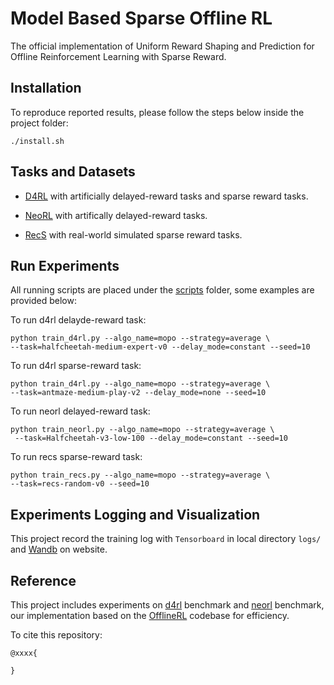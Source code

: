 # Model Based Sparse Offline RL

The official implementation of Uniform Reward Shaping and Prediction for Offline Reinforcement Learning
with Sparse Reward.

## Installation

To reproduce reported results, please follow the steps below inside the project folder:

```shell
./install.sh
```


## Tasks and Datasets

- [D4RL](datasets/d4rl_dataset.py) with artificially delayed-reward tasks and sparse reward tasks.

- [NeoRL](datasets/neorl_dataset.py) with artifically delayed-reward tasks.

- [RecS](datasets/recs_dataset.py) with real-world simulated sparse reward tasks.

## Run Experiments 

All running scripts are placed under the [scripts](scripts/) folder, some examples are provided below:

To run d4rl delayde-reward task:
```shell
python train_d4rl.py --algo_name=mopo --strategy=average \
--task=halfcheetah-medium-expert-v0 --delay_mode=constant --seed=10
```

To run d4rl sparse-reward task:
```shell
python train_d4rl.py --algo_name=mopo --strategy=average \
--task=antmaze-medium-play-v2 --delay_mode=none --seed=10
```

To run neorl delayed-reward task:
```shell
python train_neorl.py --algo_name=mopo --strategy=average \
 --task=Halfcheetah-v3-low-100 --delay_mode=constant --seed=10
```

To run recs sparse-reward task:
```shell
python train_recs.py --algo_name=mopo --strategy=average \
--task=recs-random-v0 --seed=10
```


## Experiments Logging and Visualization

This project record the training log with `Tensorboard` in local directory `logs/` and [Wandb](#https://wandb.ai/site) on website.


## Reference

This project includes experiments on [d4rl](https://github.com/rail-berkeley/d4rl) benchmark and [neorl](https://github.com/polixir/NeoRL) benchmark, our implementation based on the [OfflineRL](https://github.com/polixir/OfflineRL) codebase for efficiency.

To cite this repository:
```
@xxxx{

}
```

